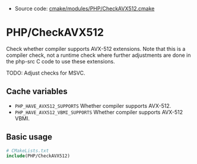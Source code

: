 <!-- This is auto-generated file. -->
* Source code: [cmake/modules/PHP/CheckAVX512.cmake](https://github.com/petk/php-build-system/blob/master/cmake/cmake/modules/PHP/CheckAVX512.cmake)

# PHP/CheckAVX512

Check whether compiler supports AVX-512 extensions. Note that this is a compiler
check, not a runtime check where further adjustments are done in the php-src C
code to use these extensions.

TODO: Adjust checks for MSVC.

## Cache variables

* `PHP_HAVE_AVX512_SUPPORTS`
  Whether compiler supports AVX-512.
* `PHP_HAVE_AVX512_VBMI_SUPPORTS`
  Whether compiler supports AVX-512 VBMI.

## Basic usage

```cmake
# CMakeLists.txt
include(PHP/CheckAVX512)
```
